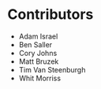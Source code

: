 # Contributors

 - Adam Israel
 - Ben Saller
 - Cory Johns
 - Matt Bruzek
 - Tim Van Steenburgh
 - Whit Morriss
